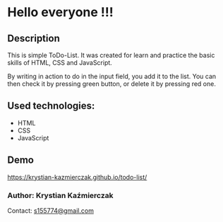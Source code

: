 # Hello everyone !!!

## Description
This is simple ToDo-List. It was created for learn and practice the basic skills of HTML, CSS and JavaScript.

By writing in action to do in the input field, you add it to the list.
You can then check it by pressing green button, or delete it by pressing red one.


## Used technologies:
- HTML
- CSS
- JavaScript

## Demo
https://krystian-kazmierczak.github.io/todo-list/

### Author: Krystian Kaźmierczak
Contact: s155774@gmail.com
